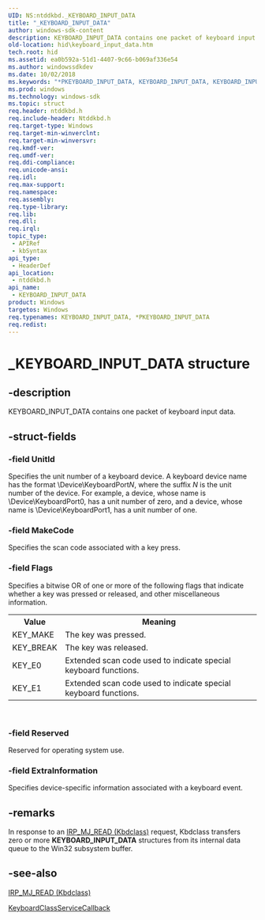 ```yaml
---
UID: NS:ntddkbd._KEYBOARD_INPUT_DATA
title: "_KEYBOARD_INPUT_DATA"
author: windows-sdk-content
description: KEYBOARD_INPUT_DATA contains one packet of keyboard input data.
old-location: hid\keyboard_input_data.htm
tech.root: hid
ms.assetid: ea0b592a-51d1-4407-9c66-b069af336e54
ms.author: windowssdkdev
ms.date: 10/02/2018
ms.keywords: "*PKEYBOARD_INPUT_DATA, KEYBOARD_INPUT_DATA, KEYBOARD_INPUT_DATA structure [Human Input Devices], PKEYBOARD_INPUT_DATA, PKEYBOARD_INPUT_DATA structure pointer [Human Input Devices], _KEYBOARD_INPUT_DATA, hid.keyboard_input_data, kref_5fd34b1f-6ad2-4eaf-971a-8adedb3bada9.xml, ntddkbd/KEYBOARD_INPUT_DATA, ntddkbd/PKEYBOARD_INPUT_DATA"
ms.prod: windows
ms.technology: windows-sdk
ms.topic: struct
req.header: ntddkbd.h
req.include-header: Ntddkbd.h
req.target-type: Windows
req.target-min-winverclnt: 
req.target-min-winversvr: 
req.kmdf-ver: 
req.umdf-ver: 
req.ddi-compliance: 
req.unicode-ansi: 
req.idl: 
req.max-support: 
req.namespace: 
req.assembly: 
req.type-library: 
req.lib: 
req.dll: 
req.irql: 
topic_type:
 - APIRef
 - kbSyntax
api_type:
 - HeaderDef
api_location:
 - ntddkbd.h
api_name:
 - KEYBOARD_INPUT_DATA
product: Windows
targetos: Windows
req.typenames: KEYBOARD_INPUT_DATA, *PKEYBOARD_INPUT_DATA
req.redist: 
---
```


# _KEYBOARD_INPUT_DATA structure


## -description


KEYBOARD_INPUT_DATA contains one packet of keyboard input data.


## -struct-fields




### -field UnitId

Specifies the unit number of a keyboard device. A keyboard device name has the format \Device\KeyboardPort<i>N</i>, where the suffix <i>N </i>is the unit number of the device. For example, a device, whose name is \Device\KeyboardPort0, has a unit number of zero, and a device, whose name is \Device\KeyboardPort1, has a unit number of one. 


### -field MakeCode

Specifies the scan code associated with a key press.


### -field Flags

Specifies a bitwise OR of one or more of the following flags that indicate whether a key was pressed or released, and other miscellaneous information.

<table>
<tr>
<th>Value</th>
<th>Meaning</th>
</tr>
<tr>
<td>
KEY_MAKE

</td>
<td>
The key was pressed.

</td>
</tr>
<tr>
<td>
KEY_BREAK

</td>
<td>
The key was released.

</td>
</tr>
<tr>
<td>
KEY_E0

</td>
<td>
Extended scan code used to indicate special keyboard functions. 

</td>
</tr>
<tr>
<td>
KEY_E1

</td>
<td>
Extended scan code used to indicate special keyboard functions. 

</td>
</tr>
</table>
 


### -field Reserved

Reserved for operating system use.


### -field ExtraInformation

Specifies device-specific information associated with a keyboard event.


## -remarks



In response to an <a href="https://msdn.microsoft.com/9b009d0a-6654-4fed-99d7-c0fd3fb0fb33">IRP_MJ_READ (Kbdclass)</a> request, Kbdclass transfers zero or more <b>KEYBOARD_INPUT_DATA</b> structures from its internal data queue to the Win32 subsystem buffer.




## -see-also




<a href="https://msdn.microsoft.com/9b009d0a-6654-4fed-99d7-c0fd3fb0fb33">IRP_MJ_READ (Kbdclass)</a>



<a href="https://msdn.microsoft.com/02815805-47cf-454c-8117-f5686a855e25">KeyboardClassServiceCallback</a>
 

 

